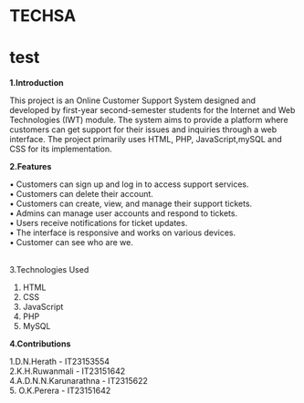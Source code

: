 # TECHSA
# test
<b>1.Introduction</b>

This project is an Online Customer Support System designed and developed by first-year second-semester students for the Internet and Web Technologies (IWT) module. 
The system aims to provide a platform where customers can get support for their issues and inquiries through a web interface. The project primarily uses HTML, PHP, JavaScript,mySQL and CSS for its implementation.

<b>2.Features</b>


•	Customers can sign up and log in to access support services.<br>
•	Customers can delete their account.<br>
•	Customers can create, view, and manage their support tickets.<br>
•	Admins can manage user accounts and respond to tickets.<br>
•	Users receive notifications for ticket updates.<br>
•	The interface is responsive and works on various devices.<br>
•	Customer can see who are we.

<br>3.Technologies Used </br>

1.	HTML<br>
2.	CSS<br>
3.	JavaScript<br>
4.	PHP<br>
5.	MySQL<br>


<b>4.Contributions</b></br>

1.D.N.Herath           - IT23153554</br>
2.K.H.Ruwanmali        - IT23151642</br>
4.A.D.N.N.Karunarathna - IT2315622</br>
5. O.K.Perera          - IT23151642</br>
